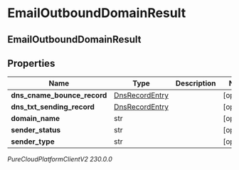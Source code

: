 # EmailOutboundDomainResult

## EmailOutboundDomainResult

## Properties

|Name | Type | Description | Notes|
|------------ | ------------- | ------------- | -------------|
| **dns_cname_bounce_record** | [DnsRecordEntry](DnsRecordEntry) |  | [optional] |
| **dns_txt_sending_record** | [DnsRecordEntry](DnsRecordEntry) |  | [optional] |
| **domain_name** | str |  | [optional] |
| **sender_status** | str |  | [optional] |
| **sender_type** | str |  | [optional] |



_PureCloudPlatformClientV2 230.0.0_
